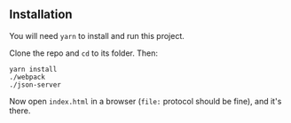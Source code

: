 Installation
------------
You will need `yarn` to install and run this project.

Clone the repo and `cd` to its folder. Then:

```
yarn install
./webpack
./json-server
```

Now open `index.html` in a browser (`file:` protocol should be fine),
and it's there.
